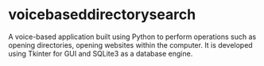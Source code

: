# voicebaseddirectorysearch
A voice-based application built using Python to perform operations such as opening directories, opening websites within the computer. It is developed using Tkinter for GUI and SQLite3 as a database engine.

